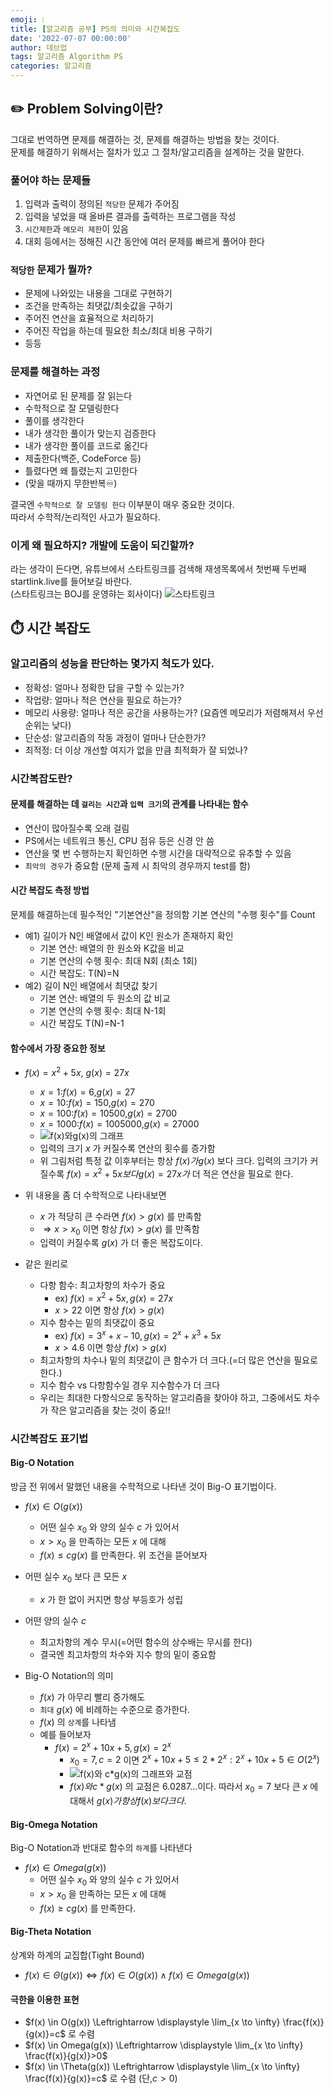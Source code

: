 ```yaml
---
emoji: ❕
title: [알고리즘 공부] PS의 의미와 시간복잡도
date: '2022-07-07 00:00:00'
author: 데브업
tags: 알고리즘 Algorithm PS
categories: 알고리즘
---
```


## ✏️ Problem Solving이란?

그대로 번역하면 문제를 해결하는 것, 문제를 해결하는 방법을 찾는 것이다.  
문제를 해결하기 위해서는 절차가 있고 그 절차/알고리즘을 설계하는 것을 말한다.

### 풀어야 하는 문제들

1. 입력과 출력이 정의된 `적당한` 문제가 주어짐
2. 입력을 넣었을 때 올바른 결과를 출력하는 프로그램을 작성
3. `시간제한`과 `메모리 제한`이 있음
4. 대회 등에서는 정해진 시간 동안에 여러 문제를 빠르게 풀어야 한다

### `적당한` 문제가 뭘까?

- 문제에 나와있는 내용을 그대로 구현하기
- 조건을 만족하는 최댓값/최솟값을 구하기
- 주어진 연산을 효율적으로 처리하기
- 주어진 작업을 하는데 필요한 최소/최대 비용 구하기
- 등등

### 문제를 해결하는 과정

- 자연어로 된 문제를 잘 읽는다
- 수학적으로 잘 모델링한다
- 풀이를 생각한다
- 내가 생각한 풀이가 맞는지 검증한다
- 내가 생각한 풀이를 코드로 옮긴다
- 제출한다(백준, CodeForce 등)
- 틀렸다면 왜 틀렸는지 고민한다
- (맞을 때까지 무한반복♾️)

결국엔 `수학적으로 잘 모델링 한다` 이부분이 매우 중요한 것이다.  
따라서 수학적/논리적인 사고가 필요하다.

### 이게 왜 필요하지? 개발에 도움이 되긴할까?

라는 생각이 든다면, 유튜브에서 스타트링크를 검색해 재생목록에서 첫번째 두번째 startlink.live를 들어보길 바란다.  
(스타트링크는 BOJ를 운영햐는 회사이다)
![스타트링크](./startlink_capture.png)

## ⏱️ 시간 복잡도

### 알고리즘의 성능을 판단하는 몇가지 척도가 있다.

- 정확성: 얼마나 정확한 답을 구할 수 있는가?
- 작업량: 얼마나 적은 연산을 필요로 하는가?
- 메모리 사용량: 얼마나 적은 공간을 사용하는가? (요즘엔 메모리가 저렴해져서 우선순위는 낮다)
- 단순성: 알고리즘의 작동 과정이 얼마나 단순한가?
- 최적정: 더 이상 개선할 여지가 없을 만큼 최적화가 잘 되었나?

### 시간복잡도란?

#### 문제를 해결하는 데 `걸리는 시간`과 `입력 크기`의 관계를 나타내는 함수

- 연산이 많아질수록 오래 걸림
- PS에서는 네트워크 통신, CPU 점유 등은 신경 안 씀
- 연산을 몇 번 수행하는지 확인하면 수행 시간을 대략적으로 유추할 수 있음
- `최악의 경우`가 중요함 (문제 출제 시 최악의 경우까지 test를 함)

#### 시간 복잡도 측정 방법

문제를 해결하는데 필수적인 "기본연산"을 정의함
기본 연산의 "수행 횟수"를 Count

- 예1) 길이가 N인 배열에서 값이 K인 원소가 존재하지 확인
  - 기본 연산: 배열의 한 원소와 K값을 비교
  - 기본 연산의 수행 횟수: 최대 N회 (최소 1회)
  - 시간 복잡도: T(N)=N
- 예2) 길이 N인 배열에서 최댓값 찾기
  - 기본 연산: 배열의 두 원소의 값 비교
  - 기본 연산의 수행 횟수: 최대 N-1회
  - 시간 복잡도 T(N)=N-1

#### 함수에서 가장 중요한 정보

- $f(x)=x^2+5x$, $g(x)=27x$

  - $x=1$:$f(x)=6$,$g(x)=27$
  - $x=10$:$f(x)=150$,$g(x)=270$
  - $x=100$:$f(x)=10500$,$g(x)=2700$
  - $x=1000$:$f(x)=1005000$,$g(x)=27000$
  - ![f(x)와g(x)의 그래프](./geogebra1.png)
  - 입력의 크기 $x$ 가 커질수록 연산의 횟수를 증가함
  - 위 그림처럼 특정 값 이후부터는 항상 $f(x)가 g(x)$ 보다 크다. 입력의 크기가 커질수록 $f(x)=x^2+5x보다 g(x)=27x가$ 더 적은 연산을 필요로 한다.

- 위 내용을 좀 더 수학적으로 나타내보면

  - $x$ 가 적당히 큰 수라면 $f(x)>g(x)$ 를 만족함
  - $\Rightarrow x > x_{0}$ 이면 항상 $f(x)>g(x)$ 를 만족함
  - 입력이 커질수록 $g(x)$ 가 더 좋은 복잡도이다.

- 같은 원리로
  - 다항 함수: 최고차항의 차수가 중요
    - ex) $f(x)=x^2+5x, g(x)=27x$
    - $x>22$ 이면 항상 $f(x)>g(x)$
  - 지수 함수는 밑의 최댓값이 중요
    - ex) $f(x)=3^x+x-10, g(x)=2^x+x^3+5x$
    - $x>4.6$ 이면 항상 $f(x)>g(x)$
  - 최고차항의 차수나 밑의 최댓값이 큰 함수가 더 크다.(=더 많은 연산을 필요로 한다.)
  - 지수 함수 vs 다항함수일 경우 지수함수가 더 크다
  - 우리는 최대한 다항식으로 동작하는 알고리즘을 찾아야 하고, 그중에서도 차수가 작은 알고리즘을 찾는 것이 중요!!

### 시간복잡도 표기법

#### Big-O Notation

방금 전 위에서 말했던 내용을 수학적으로 나타낸 것이 Big-O 표기법이다.

- $f(x) \in O(g(x))$

  - 어떤 실수 $x_{0}$ 와 양의 실수 $c$ 가 있어서
  - $x > x_{0}$ 을 만족하는 모든 $x$ 에 대해
  - $f(x) \le cg(x)$ 를 만족한다.
    위 조건을 뜯어보자

- 어떤 실수 $x_{0}$ 보다 큰 모든 $x$
  - $x$ 가 한 없이 커지면 항상 부등호가 성립
- 어떤 양의 실수 $c$
  - 최고차항의 계수 무시(=어떤 함수의 상수배는 무시를 한다)
  - 결국엔 최고차항의 차수와 지수 항의 밑이 중요함
- Big-O Notation의 의미
  - $f(x)$ 가 아무리 빨리 증가해도
  - `최대` $g(x)$ 에 비례하는 수준으로 증가한다.
  - $f(x)$ 의 `상계`를 나타냄
  - 예를 들어보자
    - $f(x)=2^x+10x+5, g(x)=2^x$
      - $x_{0}=7, c=2$ 이면 $2^x+10x+5 \le 2 * 2^x : 2^x+10x+5 \in O(2^x)$
      - ![f(x)와 c*g(x)의 그래프와 교점](./geogebra2.png)
      - $f(x)와 c*g(x)$ 의 교점은 6.0287...이다. 따라서 $x_{0}=7$ 보다 큰 $x$ 에 대해서 $g(x)가 항상 f(x)보다 크다.$

#### Big-Omega Notation

Big-O Notation과 반대로 함수의 `하계`를 나타낸다

- $f(x) \in Omega(g(x))$
  - 어떤 실수 $x_{0}$ 와 양의 실수 $c$ 가 있어서
  - $x > x_{0}$ 을 만족하는 모든 $x$ 에 대해
  - $f(x) \ge cg(x)$ 를 만족한다.

#### Big-Theta Notation

상계와 하계의 교집합(Tight Bound)

- $f(x) \in \Theta(g(x)) \Leftrightarrow f(x) \in O(g(x)) \wedge f(x) \in Omega(g(x))$

#### 극한을 이용한 표현

- $f(x) \in O(g(x)) \Leftrightarrow \displaystyle \lim_{x \to \infty} \frac{f(x)}{g(x)}=c$ 로 수렴
- $f(x) \in Omega(g(x)) \Leftrightarrow \displaystyle \lim_{x \to \infty} \frac{f(x)}{g(x)}>0$
- $f(x) \in \Theta(g(x)) \Leftrightarrow \displaystyle \lim_{x \to \infty} \frac{f(x)}{g(x)}=c$ 로 수렴 (단,$c>0$)

```toc

```
